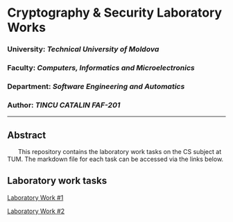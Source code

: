 # Cryptography & Security Laboratory Works

### University: _Technical University of Moldova_
### Faculty: _Computers, Informatics and Microelectronics_
### Department: _Software Engineering and Automatics_
### Author: _TINCU CATALIN FAF-201_

----

## Abstract
&ensp;&ensp;&ensp; This repository contains the laboratory work tasks on the CS subject at TUM. The markdown file for each task can be accessed via the links below.

## Laboratory work tasks

[Laboratory Work #1](https://github.com/Catalin-Tin/CS/blob/main/LAB1/Lab1.md)

[Laboratory Work #2](https://github.com/Catalin-Tin/CS/blob/main/LAB2/lab2.md)
